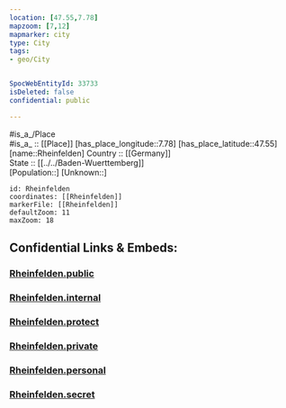 ```yaml
---
location: [47.55,7.78] 
mapzoom: [7,12] 
mapmarker: city 
type: City
tags:
- geo/City


SpocWebEntityId: 33733
isDeleted: false
confidential: public

---
```

#is_a_/Place  
#is_a_ :: [[Place]] 
[has_place_longitude::7.78] 
[has_place_latitude::47.55] 
[name::Rheinfelden] 
Country :: [[Germany]]  
State :: [[../../Baden-Wuerttemberg]]  
[Population::] 
[Unknown::] 


```leaflet
id: Rheinfelden
coordinates: [[Rheinfelden]] 
markerFile: [[Rheinfelden]] 
defaultZoom: 11 
maxZoom: 18
```


## Confidential Links & Embeds: 

### [Rheinfelden.public](/_public/\Earth\Continent\Europe\Europe~Central\Switzerland\Switzerland~Cantons\Aargau\CityRheinfelden.public.md) 

### [Rheinfelden.internal](/_internal/\Earth\Continent\Europe\Europe~Central\Switzerland\Switzerland~Cantons\Aargau\CityRheinfelden.internal.md) 

### [Rheinfelden.protect](/_protect/\Earth\Continent\Europe\Europe~Central\Switzerland\Switzerland~Cantons\Aargau\CityRheinfelden.protect.md) 

### [Rheinfelden.private](/_private/\Earth\Continent\Europe\Europe~Central\Switzerland\Switzerland~Cantons\Aargau\CityRheinfelden.private.md) 

### [Rheinfelden.personal](/_personal/\Earth\Continent\Europe\Europe~Central\Switzerland\Switzerland~Cantons\Aargau\CityRheinfelden.personal.md) 

### [Rheinfelden.secret](/_secret/\Earth\Continent\Europe\Europe~Central\Switzerland\Switzerland~Cantons\Aargau\CityRheinfelden.secret.md)

